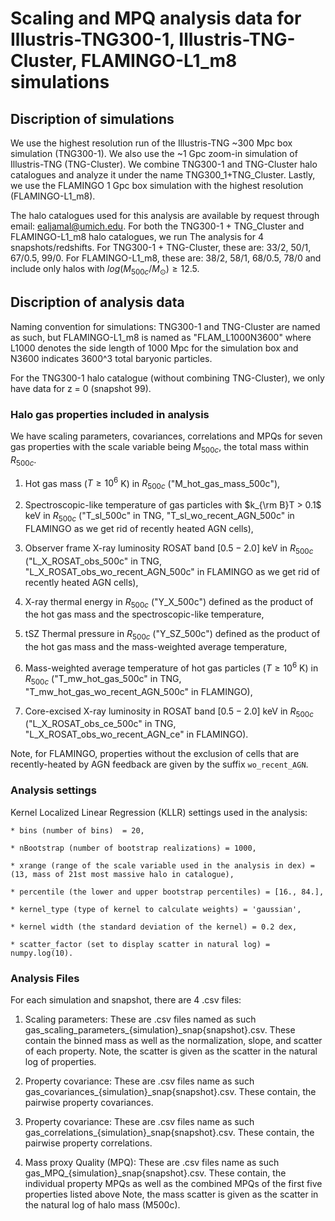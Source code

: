 # Scaling and MPQ analysis data for Illustris-TNG300-1, Illustris-TNG-Cluster, FLAMINGO-L1_m8 simulations

## Discription of simulations

We use the highest resolution run of the Illustris-TNG ~300 Mpc box simulation (TNG300-1). We also use the ~1 Gpc zoom-in simulation of Illustris-TNG (TNG-Cluster). We combine TNG300-1 and TNG-Cluster halo catalogues and analyze it under the name TNG300_1+TNG_Cluster.  Lastly, we use the FLAMINGO 1 Gpc box simulation with the highest resolution (FLAMINGO-L1_m8).

The halo catalogues used for this analysis are available by request through email: ealjamal@umich.edu. For both the TNG300-1 + TNG_Cluster and FLAMINGO-L1_m8 halo catalogues, we run The analysis for 4 snapshots/redshifts. For TNG300-1 + TNG-Cluster, these are: 33/2, 50/1, 67/0.5, 99/0. For FLAMINGO-L1_m8, these are: 38/2, 58/1, 68/0.5, 78/0 and include only halos with $log(M_{500c}/M_{\odot}) \geq 12.5$.

## Discription of analysis data

Naming convention for simulations: TNG300-1 and TNG-Cluster are named as such, but  FLAMINGO-L1_m8 is named as "FLAM_L1000N3600" where L1000 denotes the side length of 1000 Mpc for the simulation box and N3600 indicates 3600^3 total baryonic particles.

For the TNG300-1 halo catalogue (without combining TNG-Cluster), we only have data for z = 0 (snapshot 99).

### Halo gas properties included in analysis

We have scaling parameters, covariances, correlations and MPQs for seven gas properties with the scale variable being $M_{500c}$, the total mass within $R_{500c}$.		

1. Hot gas mass ($T \geq 10^6$ K) in $R_{500c}$ ("M_hot_gas_mass_500c"),

2. Spectroscopic-like temperature of gas particles with $k_{\rm B}T > 0.1$ keV in $R_{500c}$ ("T_sl_500c" in TNG, "T_sl_wo_recent_AGN_500c" in FLAMINGO as we get rid of recently heated AGN cells),

3. Observer frame X-ray luminosity ROSAT band $[0.5-2.0]$ keV in $R_{500c}$ ("L_X_ROSAT_obs_500c" in TNG, "L_X_ROSAT_obs_wo_recent_AGN_500c" in FLAMINGO as we get rid of recently heated AGN cells),

4. X-ray thermal energy in $R_{500c}$ ("Y_X_500c") defined as the product of the hot gas mass and the spectroscopic-like temperature,

5. tSZ Thermal pressure in $R_{500c}$ ("Y_SZ_500c") defined as the product of the hot gas mass and the mass-weighted average temperature,

6. Mass-weighted average temperature of hot gas particles ($T \geq 10^6$ K) in $R_{500c}$ ("T_mw_hot_gas_500c" in TNG, "T_mw_hot_gas_wo_recent_AGN_500c" in FLAMINGO),

7. Core-excised X-ray luminosity in ROSAT band $[0.5-2.0]$ keV in $R_{500c}$ ("L_X_ROSAT_obs_ce_500c" in TNG, "L_X_ROSAT_obs_wo_recent_AGN_ce" in FLAMINGO).

Note, for FLAMINGO, properties without the exclusion of cells that are recently-heated by AGN feedback are given by the suffix `wo_recent_AGN`.
        
### Analysis settings

Kernel Localized Linear Regression (KLLR) settings used in the analysis:

	* bins (number of bins)  = 20,

	* nBootstrap (number of bootstrap realizations) = 1000,

	* xrange (range of the scale variable used in the analysis in dex) = (13, mass of 21st most massive halo in catalogue),

	* percentile (the lower and upper bootstrap percentiles) = [16., 84.],

	* kernel_type (type of kernel to calculate weights) = 'gaussian',

	* kernel width (the standard deviation of the kernel) = 0.2 dex,

	* scatter_factor (set to display scatter in natural log) = numpy.log(10).

### Analysis Files

For each simulation and snapshot, there are 4 .csv files:
1. Scaling parameters: These are .csv files named as such gas_scaling_parameters_{simulation}_snap{snapshot}.csv. These contain the binned mass as well as the normalization, slope, and scatter of each property. Note, the scatter is given as the scatter in the natural log of properties.

2. Property covariance: These are .csv files name as such gas_covariances_{simulation}_snap{snapshot}.csv. These contain, the pairwise property covariances.

3. Property covariance: These are .csv files name as such gas_correlations_{simulation}_snap{snapshot}.csv. These contain, the pairwise property correlations.

4. Mass proxy Quality (MPQ): These are .csv files name as such gas_MPQ_{simulation}_snap{snapshot}.csv. These contain, the individual property MPQs as well as the combined MPQs of the first five properties listed above Note, the mass scatter is given as the scatter in the natural log of halo mass (M500c).
